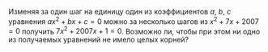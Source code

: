 Изменяя за один шаг на единицу один из коэффициентов $a$, $b$, $c$  уравнения  $ax^2+ bx + c =0$ можно за несколько шагов из  $x^2 + 7x + 2007 =0$  получить $7x^2 + 2007x  + 1=0$. Возможно ли, чтобы при этом ни одно из получаемых уравнений не имело целых корней?